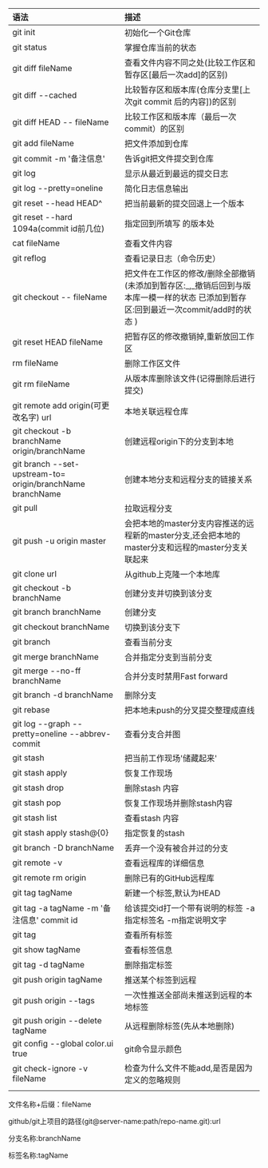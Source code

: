 | 语法 | 描述 |
| :--- | :--- |
| git init | 初始化一个Git仓库 |
| git status | 掌握仓库当前的状态 |
| git diff  fileName | 查看文件内容不同之处\(比较工作区和暂存区\[最后一次add\]的区别\) |
| git diff --cached | 比较暂存区和版本库\(仓库分支里\[上次git commit 后的内容\]\)的区别 |
| git diff HEAD -- fileName | 比较工作区和版本库（最后一次commit）的区别 |
| git add fileName | 把文件添加到仓库 |
| git commit -m '备注信息' | 告诉git把文件提交到仓库 |
| git log | 显示从最近到最远的提交日志 |
| git log --pretty=oneline | 简化日志信息输出 |
| git reset --head HEAD^ | 把当前最新的提交回退上一个版本 |
| git reset --hard  1094a\(commit id前几位\) | 指定回到所填写 的版本处 |
| cat fileName | 查看文件内容 |
| git reflog | 查看记录日志（命令历史） |
| git checkout  --  fileName | 把文件在工作区的修改/删除全部撤销\(未添加到暂存区:_,_撤销后回到与版本库一模一样的状态     已添加到暂存区:回到最近一次commit/add时的状态 \) |
| git reset HEAD fileName | 把暂存区的修改撤销掉,重新放回工作区 |
| rm fileName | 删除工作区文件 |
| git rm fileName | 从版本库删除该文件\(记得删除后进行提交\) |
| git remote add origin\(可更改名字\)  url | 本地关联远程仓库 |
| git checkout -b branchName origin/branchName | 创建远程origin下的分支到本地 |
| git branch --set-upstream-to= origin/branchName   branchName | 创建本地分支和远程分支的链接关系 |
| git pull | 拉取远程分支 |
| git push -u origin master | 会把本地的master分支内容推送的远程新的master分支,还会把本地的master分支和远程的master分支关联起来 |
| git clone url | 从github上克隆一个本地库 |
| git checkout -b  branchName | 创建分支并切换到该分支 |
| git branch branchName | 创建分支 |
| git checkout branchName | 切换到该分支下 |
| git branch | 查看当前分支 |
| git merge branchName | 合并指定分支到当前分支 |
| git merge --no-ff   branchName | 合并分支时禁用Fast forward |
| git branch -d branchName | 删除分支 |
| git rebase | 把本地未push的分叉提交整理成直线 |
| git log --graph --pretty=oneline --abbrev-commit | 查看分支合并图 |
| git stash | 把当前工作现场'储藏起来' |
| git stash apply | 恢复工作现场 |
| git stash drop | 删除stash 内容 |
| git stash pop | 恢复工作现场并删除stash内容 |
| git stash list | 查看stash 内容 |
| git stash apply stash@{0} | 指定恢复的stash |
| git branch -D branchName | 丢弃一个没有被合并过的分支 |
| git remote -v | 查看远程库的详细信息 |
| git remote rm origin | 删除已有的GitHub远程库 |
| git tag  tagName | 新建一个标签,默认为HEAD |
| git tag  -a  tagName  -m '备注信息'  commit id | 给该提交id打一个带有说明的标签 -a 指定标签名 -m指定说明文字 |
| git tag | 查看所有标签 |
| git show tagName | 查看标签信息 |
| git tag -d tagName | 删除指定标签 |
| git push origin tagName | 推送某个标签到远程 |
| git push origin --tags | 一次性推送全部尚未推送到远程的本地标签 |
| git push origin --delete tagName | 从远程删除标签\(先从本地删除\) |
| git config --global color.ui true | git命令显示颜色 |
| git check-ignore -v fileName | 检查为什么文件不能add,是否是因为定义的忽略规则 |
|  |  |

文件名称+后缀：fileName

github/git上项目的路径\(git@server-name:path/repo-name.git\):url

分支名称:branchName

标签名称:tagName

#### 



